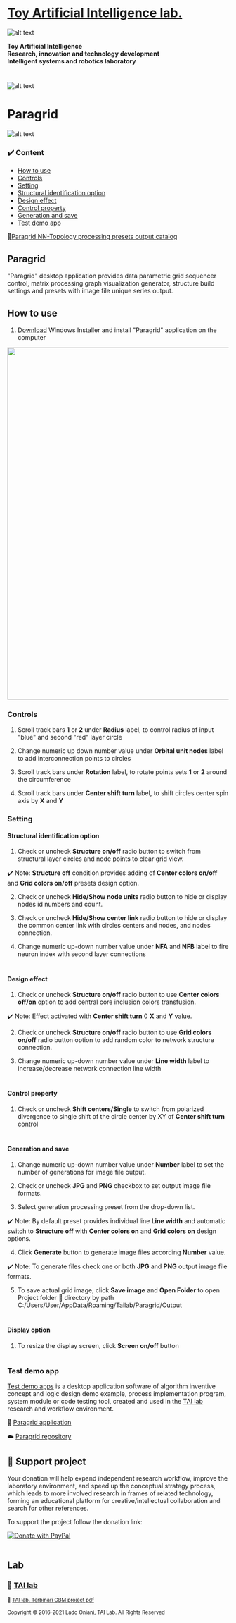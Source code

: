  # [Toy Artificial Intelligence lab.](https://ladooniani.github.io/tailab/) 
 
 ![alt text](https://github.com/ladooniani/tailab/blob/master/assets/toy_artificial_intelligence_lab_logo.png)

**Toy Artificial Intelligence\
Research, innovation and technology development\
Intelligent systems and robotics laboratory**

#

![alt text](https://github.com/ladooniani/tailab/blob/master/assets/tai_lab_terbinari_cbm_project_logo.png)
 
# Paragrid

![alt text](https://github.com/ladooniani/resume-cv/blob/main/img/img5.jpg)

### ✔️ Content

 - [How to use](#How-to-use)
 - [Controls](#Controls)
 - [Setting](#Setting)
 - [Structural identification option](#Structural-identification-option)
 - [Design effect](#Design-effect)
 - [Control property](#Control-property)
 - [Generation and save](#Generation-and-save)
 - [Test demo app](#Test-demo-app)

📌[Paragrid NN-Topology processing presets output catalog](https://github.com/Toy-Artificial-Intelligence-lab/paragrid-doc/blob/main/markups/paragrid-presets.md) 

## Paragrid

"Paragrid" desktop application provides data parametric grid sequencer control, matrix processing graph visualization generator, structure build settings and presets with image file unique series output. 

## How to use

1. [Download](https://github.com/ladooniani/Markups/releases/tag/Paragrid-v1.0.7922.23832) Windows Installer and install "Paragrid" application on the computer 
  
 <img src="https://github.com/Toy-Artificial-Intelligence-lab/paragrid-doc/blob/main/images/paragrid/paragrid-app-1.png" width="800">  

### Controls

1. Scroll track bars **1** or **2** under **Radius** label, to control radius of input "blue" and second "red" layer circle

2. Change numeric up down number value under **Orbital unit nodes** label to add interconnection points to circles

3. Scroll track bars under **Rotation** label, to rotate points sets **1** or **2** around the circumference

4. Scroll track bars under **Center shift turn** label, to shift circles center spin axis by **X** and **Y** 

<!--- <img src="https://github.com/Toy-Artificial-Intelligence-lab/paragrid-doc/blob/main/images/paragrid/paragrid-app-2.png" width="800"> --->

### Setting

#### Structural identification option

1. Check or uncheck **Structure on/off** radio button to switch from structural layer circles and node points to clear grid view.

✔️ Note: **Structure off** condition provides adding of **Center colors on/off** and **Grid colors on/off** presets design option.

2. Check or uncheck **Hide/Show node units** radio button to hide or display nodes id numbers and count.

3. Check or uncheck **Hide/Show center link** radio button to hide or display the common center link with circles centers and nodes, and nodes connection. 

4. Change numeric up-down number value under **NFA** and **NFB** label to fire neuron index with second layer connections

#

#### Design effect

1. Check or uncheck **Structure on/off** radio button to use **Center colors off/on** option to add central core inclusion colors transfusion.

✔️ Note: Effect activated with **Center shift turn** 0 **X** and **Y** value.

2. Check or uncheck **Structure on/off** radio button to use **Grid colors on/off** radio button option to add random color to network structure connection.

3. Change numeric up-down number value under **Line width** label to increase/decrease network connection line width

#

#### Control property

1. Check or uncheck **Shift centers/Single** to switch from polarized divergence to single shift of the circle center by XY of **Center shift turn** control 

#

#### Generation and save

1. Change numeric up-down number value under **Number** label to set the number of generations for image file output.
 
2. Check or uncheck **JPG** and **PNG** checkbox to set output image file formats. 

3. Select generation processing preset from the drop-down list.

✔️ Note: By default preset provides individual line **Line width** and automatic switch to **Structure off** with **Center colors on** and **Grid colors on** design options. 

4. Click **Generate** button to generate image files according **Number** value.

✔️ Note: To generate files check one or both **JPG** and **PNG** output image file formats.

5. To save actual grid image, click **Save image** and **Open Folder** to open Project folder 📁 directory by path C:/Users/User/AppData/Roaming/Tailab/Paragrid/Output

#

#### Display option

1. To resize the display screen, click **Screen on/off** button

#

### Test demo app

 [Test demo apps](https://github.com/ladooniani/Data-parametric-sequencer) is a desktop application software of algorithm inventive concept and logic design demo example, process implementation program, system module or code testing tool, created and used in the [TAI lab](https://ladooniani.github.io/tailab/) research and workflow environment.

💾 [Paragrid application](https://github.com/ladooniani/Markups/releases/tag/Paragrid-v1.0.7922.23832) 

☁️ [Paragrid repository](https://github.com/ladooniani/Data-parametric-sequencer) 

## 💖 Support project

Your donation will help expand independent research workflow, improve the laboratory environment, and speed up the conceptual strategy process, which leads to more involved research in frames of related technology, forming an educational platform for creative/intellectual collaboration and search for other references.

To support the project follow the donation link: 

<a href="https://www.paypal.com/cgi-bin/webscr?cmd=_s-xclick&hosted_button_id=GRGH6SL9EL72U">
  <img src="https://www.paypalobjects.com/en_US/i/btn/btn_donate_SM.gif" alt="Donate with PayPal" /><br><br>
</a>

## Lab

### 🔬 [TAI lab](https://ladooniani.github.io/tailab/) 

<sub>📃 [TAI lab. Terbinari CBM project pdf](https://github.com/ladooniani/tailab/blob/master/docs/tai.pdf)<sub>

<sub>Copyright © 2016-2021 Lado Oniani, TAI Lab. All Rights Reserved<sub>
